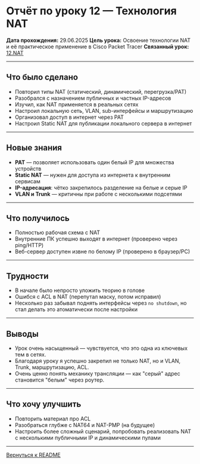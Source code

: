 # Отчёт по уроку 12 — Технология NAT

**Дата прохождения:** 29.06.2025
**Цель урока:** Освоение технологии NAT и её практическое применение в Cisco Packet Tracer
**Связанный урок:** [12.NAT](../12.NAT/README.md)

---

## Что было сделано

- Повторил типы NAT (статический, динамический, перегрузка/PAT)
- Разобрался с назначением публичных и частных IP-адресов
- Изучил, как NAT применяется в реальных сетях
- Настроил локальную сеть, VLAN, sub-интерфейсы и маршрутизацию
- Организовал доступ в интернет через PAT
- Настроил Static NAT для публикации локального сервера в интернет

---

## Новые знания

- **PAT** — позволяет использовать один белый IP для множества устройств
- **Static NAT** — нужен для доступа из интернета к внутренним сервисам
- **IP-адресация**: чётко закрепилось разделение на белые и серые IP
- **VLAN и Trunk** — критичны при работе с несколькими подсетями

---

## Что получилось

- Полностью рабочая схема с NAT  
- Внутренние ПК успешно выходят в интернет (проверено через ping/HTTP)
- Веб-сервер доступен извне по белому IP (проверено в браузер/PC)

---

## Трудности

- В начале было непросто уложить теорию в голове
- Ошибся с ACL в NAT (перепутал маску, потом исправил)
- Несколько раз забывал поднять интерфейсы через `no shutdown`, но стал делать это атоматически после настройки

---

## Выводы

- Урок очень насыщенный — чувствуется, что это одна из ключевых тем в сетях. 
- Благодаря уроку я успешно закрепил не только NAT, но и VLAN, Trunk, маршрутизацию, ACL.  
- Очень ценно понять механику трансляции — как "серый" адрес становится "белым" через роутер.  

---

## Что хочу улучшить

- Повторить материал про ACL
- Разобраться глубже с NAT64 и NAT-PMP (на будущее)
- Настроить более сложный сценарий, попробовать реализовать NAT с несколькими публичными IP и динамическими пулами

---

[Вернуться к README](./README.md)
